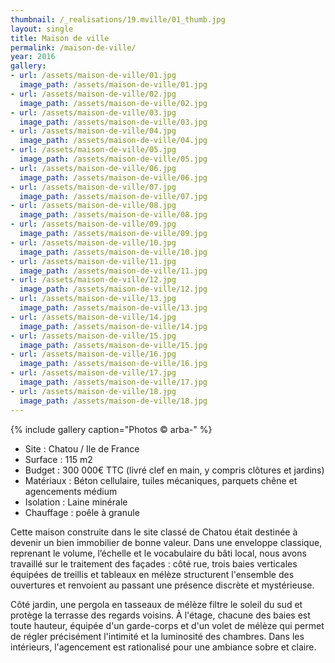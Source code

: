 ```yaml
---
thumbnail: /_realisations/19.mville/01_thumb.jpg
layout: single
title: Maison de ville
permalink: /maison-de-ville/
year: 2016
gallery:
- url: /assets/maison-de-ville/01.jpg
  image_path: /assets/maison-de-ville/01.jpg
- url: /assets/maison-de-ville/02.jpg
  image_path: /assets/maison-de-ville/02.jpg
- url: /assets/maison-de-ville/03.jpg
  image_path: /assets/maison-de-ville/03.jpg
- url: /assets/maison-de-ville/04.jpg
  image_path: /assets/maison-de-ville/04.jpg
- url: /assets/maison-de-ville/05.jpg
  image_path: /assets/maison-de-ville/05.jpg
- url: /assets/maison-de-ville/06.jpg
  image_path: /assets/maison-de-ville/06.jpg
- url: /assets/maison-de-ville/07.jpg
  image_path: /assets/maison-de-ville/07.jpg
- url: /assets/maison-de-ville/08.jpg
  image_path: /assets/maison-de-ville/08.jpg
- url: /assets/maison-de-ville/09.jpg
  image_path: /assets/maison-de-ville/09.jpg
- url: /assets/maison-de-ville/10.jpg
  image_path: /assets/maison-de-ville/10.jpg
- url: /assets/maison-de-ville/11.jpg
  image_path: /assets/maison-de-ville/11.jpg
- url: /assets/maison-de-ville/12.jpg
  image_path: /assets/maison-de-ville/12.jpg
- url: /assets/maison-de-ville/13.jpg
  image_path: /assets/maison-de-ville/13.jpg
- url: /assets/maison-de-ville/14.jpg
  image_path: /assets/maison-de-ville/14.jpg
- url: /assets/maison-de-ville/15.jpg
  image_path: /assets/maison-de-ville/15.jpg
- url: /assets/maison-de-ville/16.jpg
  image_path: /assets/maison-de-ville/16.jpg
- url: /assets/maison-de-ville/17.jpg
  image_path: /assets/maison-de-ville/17.jpg
- url: /assets/maison-de-ville/18.jpg
  image_path: /assets/maison-de-ville/18.jpg
---
```



{% include gallery caption="Photos © arba-" %}

  * Site : Chatou / Ile de France
  * Surface : 115 m2
  * Budget : 300 000€ TTC (livré clef en main, y compris clôtures et jardins)
  * Matériaux : Béton cellulaire, tuiles mécaniques, parquets chêne et agencements médium
  * Isolation : Laine minérale
  * Chauffage : poêle à granule

 Cette maison construite dans le site classé de Chatou était destinée à devenir un bien immobilier de bonne valeur.
Dans une enveloppe classique, reprenant le volume, l’échelle et le vocabulaire du bâti local, nous avons travaillé sur le traitement des façades : côté rue, trois baies verticales équipées de treillis et tableaux en mélèze structurent l'ensemble des ouvertures et renvoient au passant une présence discrète et mystérieuse.

Côté jardin, une pergola en tasseaux de mélèze filtre le soleil du sud et protège la terrasse des regards voisins.
À l'étage, chacune des baies est toute hauteur, équipée d'un garde-corps et d'un volet de mélèze qui permet de régler précisément l'intimité et la luminosité des chambres.
Dans les intérieurs, l'agencement est rationalisé pour une ambiance sobre et claire.